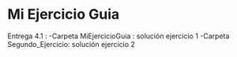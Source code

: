 # Mi Ejercicio Guia

Entrega 4.1 : -Carpeta MiEjercicioGuia : solución ejercicio 1
              -Carpeta Segundo_Ejercicio: solución ejercicio 2 